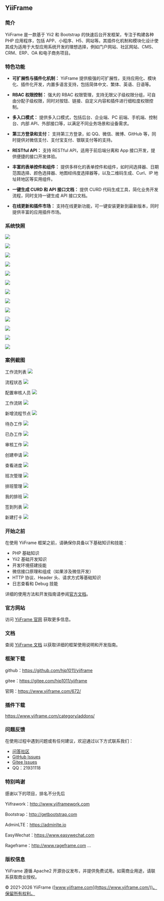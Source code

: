 ## YiiFrame

### 简介

YiiFrame 是一款基于 Yii2 和 Bootstrap 的快速后台开发框架，专注于构建各种 PHP 应用程序，包括 APP、小程序、H5、网站等。其插件化机制和模块化设计使其成为适用于大型应用系统开发的理想选择，例如门户网站、社区网站、CMS、CRM、ERP、OA 和电子商务项目。

### 特色功能

-   **可扩展性与插件化机制：** YiiFrame 提供极强的可扩展性，支持应用化、模块化、插件化开发，内置多语言支持，包括简体中文、繁体、英语、日语等。
    
-   **RBAC 权限控制：** 强大的 RBAC 权限管理，支持无限父子级权限分组，可自由分配子级权限，同时对按钮、链接、自定义内容和插件进行细粒度权限控制。
    
-   **多入口模式：** 提供多入口模式，包括后台、企业端、PC 前端、手机端、控制台、内部 API、外部接口等，以满足不同业务场景和设备需求。
    
-   **第三方登录和支付：** 支持第三方登录，如 QQ、微信、微博、GitHub 等，同时提供对微信支付、支付宝支付、银联支付等的支持。
    
-   **RESTful API：** 支持 RESTful API，适用于前后端分离和 App 接口开发，提供便捷的接口开发体验。
    
-   **丰富的表单控件和组件：** 提供多样化的表单控件和组件，如时间选择器、日期范围选择、颜色选择器、地图经纬度选择器等，以及二维码生成、Curl、IP 地址转地区等实用组件。
    
-   **一键生成 CURD 和 API 接口文档：** 提供 CURD 代码生成工具，简化业务开发流程，同时支持一键生成 API 接口文档。
    
-   **在线更新和插件市场：** 支持在线更新功能，可一键安装更新到最新版本，同时提供丰富的应用插件市场。


### 系统快照

![](https://wephp-lskypro.oss-cn-shenzhen.aliyuncs.com/notes/202402172234475.png)

![](https://wephp-lskypro.oss-cn-shenzhen.aliyuncs.com/notes/202402172255490.png)

![](https://wephp-lskypro.oss-cn-shenzhen.aliyuncs.com/notes/202402172257429.png)

![](https://wephp-lskypro.oss-cn-shenzhen.aliyuncs.com/notes/202402172257236.png)

![](https://wephp-lskypro.oss-cn-shenzhen.aliyuncs.com/notes/202402172259120.png)

![](https://wephp-lskypro.oss-cn-shenzhen.aliyuncs.com/notes/202402172259403.png)

![](https://wephp-lskypro.oss-cn-shenzhen.aliyuncs.com/notes/202402172303741.png)

![](https://wephp-lskypro.oss-cn-shenzhen.aliyuncs.com/notes/202402172303350.png)

![](https://wephp-lskypro.oss-cn-shenzhen.aliyuncs.com/notes/202402181220092.png)

![](https://wephp-lskypro.oss-cn-shenzhen.aliyuncs.com/notes/202402172304700.png)

![](https://wephp-lskypro.oss-cn-shenzhen.aliyuncs.com/notes/202402181220214.png)

![](https://wephp-lskypro.oss-cn-shenzhen.aliyuncs.com/notes/202402172305326.png)

![](https://wephp-lskypro.oss-cn-shenzhen.aliyuncs.com/notes/202402181221120.png)

### 案例截图

工作流列表
![](https://wephp-lskypro.oss-cn-shenzhen.aliyuncs.com/notes/202402181222928.png)

流程状态
![](https://wephp-lskypro.oss-cn-shenzhen.aliyuncs.com/notes/202402181223228.png)

配置审核人员
![](https://wephp-lskypro.oss-cn-shenzhen.aliyuncs.com/notes/202402181224493.png)

工作流转
![](https://wephp-lskypro.oss-cn-shenzhen.aliyuncs.com/notes/202402181224716.png)

新增流程节点
![](https://wephp-lskypro.oss-cn-shenzhen.aliyuncs.com/notes/202402181224209.png)

待办工作
![](https://wephp-lskypro.oss-cn-shenzhen.aliyuncs.com/notes/202402181225339.png)

已办工作
![](https://wephp-lskypro.oss-cn-shenzhen.aliyuncs.com/notes/202402181225049.png)

审核工作
![](https://wephp-lskypro.oss-cn-shenzhen.aliyuncs.com/notes/202402181225988.png)

创建申请
![](https://wephp-lskypro.oss-cn-shenzhen.aliyuncs.com/notes/202402181226229.png)

查看进度
![](https://wephp-lskypro.oss-cn-shenzhen.aliyuncs.com/notes/202402181226380.png)

班次管理
![](https://wephp-lskypro.oss-cn-shenzhen.aliyuncs.com/notes/202402181227701.png)

排班管理
![](https://wephp-lskypro.oss-cn-shenzhen.aliyuncs.com/notes/202402181212041.png)

我的排班
![](https://wephp-lskypro.oss-cn-shenzhen.aliyuncs.com/notes/202402181227491.png)

签到列表
![](https://wephp-lskypro.oss-cn-shenzhen.aliyuncs.com/notes/202402181212558.png)

新建打卡
![](https://wephp-lskypro.oss-cn-shenzhen.aliyuncs.com/notes/202402181213475.png)


### 开始之前

在使用 YiiFrame 框架之前，请确保你具备以下基础知识和技能：

-   PHP 基础知识
-   Yii2 基础开发知识
-   开发环境搭建技能
-   微信接口原理和组成（如果涉及微信开发）
-   HTTP 协议、Header 头、请求方式等基础知识
-   日志查看和 Debug 技能

详细的使用方法和开发指南请参阅[官方文档](http://doc.yiiframe.com/)。

### 官方网站

访问 [YiiFrame 官网](https://www.yiiframe.com/) 获取更多信息。

### 文档

查阅 [YiiFrame 文档](http://doc.yiiframe.com/) 以获取详细的框架使用说明和开发指南。

### 框架下载

github：https://github.com/hjp1011/yiiframe

gitee：https://gitee.com/hjp1011/yiiframe

官网：https://www.yiiframe.com/672/

### 插件下载

https://www.yiiframe.com/category/addons/

### 问题反馈

在使用过程中遇到问题或有任何建议，欢迎通过以下方式联系我们：

-   [问答社区](https://www.yiiframe.com/question/)
-   [GitHub Issues](https://github.com/hjp1011/yiiframe/issues)
-   [Gitee Issues](https://gitee.com/hjp1011/yiiframe/issues)
-   QQ：21931118

### 特别鸣谢

感谢以下的项目，排名不分先后

Yiifrawork：http://www.yiiframework.com

Bootstrap：http://getbootstrap.com

AdminLTE：https://adminlte.io

EasyWechat：https://www.easywechat.com

Rageframe：http://www.rageframe.com
...

### 版权信息

YiiFrame 遵循 Apache2 开源协议发布，并提供免费试用。如需商业用途，请联系获取商业授权。

© 2021-2026 YiiFrame ([www.yiiframe.com](https://www.yiiframe.com/))。保留所有权利。
